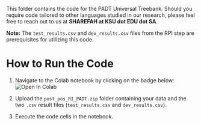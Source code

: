 This folder contains the code for the PADT Universal Treebank. Should you require code tailored to other languages studied in our research, please feel free to reach out to us at **SHAREFAH at KSU dot EDU dot SA**.

**Note:** The `test_results.csv` and `dev_results.csv` files from the RPI step are prerequisites for utilizing this code.

# How to Run the Code

1. Navigate to the Colab notebook by clicking on the badge below:
   ![Open In Colab](https://colab.research.google.com/drive/11IACgjNyjIfoE0-hSX8SaAjMmYKgYkuL?usp=drive_link)

2. Upload the `post_pos_RI_PADT.zip` folder containing your data and the two `.csv` result files (`test_results.csv` and `dev_results.csv`).

3. Execute the code cells in the notebook.



